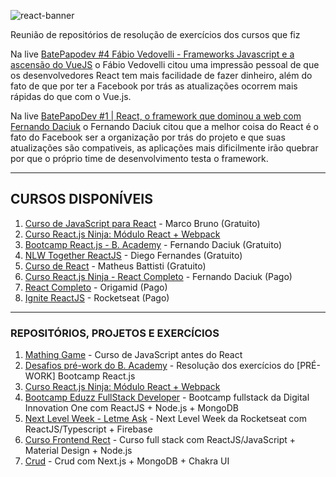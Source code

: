 ![react-banner](https://user-images.githubusercontent.com/37590954/130167113-36f7cc8d-fe67-4bb6-9b11-f9aab3387cf0.jpeg)

Reunião de repositórios de resolução de exercícios dos cursos que fiz

Na live [BatePapodev #4 Fábio Vedovelli - Frameworks Javascript e a ascensão do VueJS](https://www.youtube.com/watch?v=3t08FlpxARI) o Fábio Vedovelli citou uma impressão pessoal de que os desenvolvedores React tem mais facilidade de fazer dinheiro, além do fato de que por ter a Facebook por trás as atualizações ocorrem mais rápidas do que com o Vue.js.

Na live [BatePapoDev #1 | React, o framework que dominou a web com Fernando Daciuk](https://youtu.be/Fh6vnBTdKvE?t=683) o Fernando Daciuk citou que a melhor coisa do React é o fato do Facebook ser a organização por trás do projeto e que suas atualizações são compativeis, as aplicações mais dificilmente irão quebrar por que o próprio time de desenvolvimento testa o framework.

---
## CURSOS DISPONÍVEIS

1. [Curso de JavaScript para React](https://www.youtube.com/playlist?list=PLirko8T4cEmzWZVn_ZKQbfDOuCnSZJ4va) - Marco Bruno (Gratuito)
1. [Curso React.js Ninja: Módulo React + Webpack](https://www.udemy.com/course/reactjs-ninja-modulo-react-webpack/)
1. [Bootcamp React.js - B. Academy](https://fdaciuk.notion.site/Bootcamp-React-js-B-Academy-04beed6c0dda4b79a28709b0f4cf6042) - Fernando Daciuk (Gratuito)
1. [NLW Together ReactJS](https://app.rocketseat.com.br/node/mission-react-js) - Diego Fernandes (Gratuito)
1. [Curso de React](https://www.youtube.com/playlist?list=PLnDvRpP8BneyVA0SZ2okm-QBojomniQVO) - Matheus Battisti (Gratuito)
1. [Curso React.js Ninja - React Completo](https://www.udemy.com/course/curso-reactjs-ninja/) - Fernando Daciuk (Pago)
1. [React Completo](https://www.origamid.com/curso/react-completo/) - Origamid (Pago)
1. [Ignite ReactJS](https://rocketseat.com.br/ignite) - Rocketseat (Pago)

---

### REPOSITÓRIOS, PROJETOS E EXERCÍCIOS

1. [Mathing Game](https://github.com/Darlley/CollabCode/tree/main/matching-game) - Curso de JavaScript antes do React
1. [Desafios pré-work do B. Academy](https://github.com/Darlley/Bootcamp-React) - Resolução dos exercícios do [PRÉ-WORK] Bootcamp React.js
1. [Curso React.js Ninja: Módulo React + Webpack](https://github.com/Darlley/ReactJS/tree/main/react-ninja-webpack)
2. [Bootcamp Eduzz FullStack Developer](https://github.com/Darlley/digital-innovation-one/tree/main/bootcamp-Eduzz-Fullstack-Developer) - Bootcamp fullstack da Digital Innovation One com ReactJS + Node.js + MongoDB
3. [Next Level Week - Letme Ask](https://github.com/Darlley/letmeask) - Next Level Week da Rocketseat com ReactJS/Typescript + Firebase
4. [Curso Frontend Rect](https://github.com/Darlley/curso-fullstack-devinvestidor-react) - Curso full stack com ReactJS/JavaScript + Material Design + Node.js
5. [Crud](https://github.com/Darlley/crud-next-mongodb-chakraui) - Crud com Next.js + MongoDB + Chakra UI
